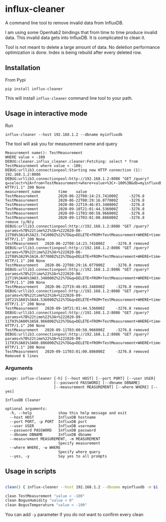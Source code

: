 # influx-cleaner
A command line tool to remove invalid data from InfluxDB.

I am using some Openhab2 bindings that from time to time produce invalid data. This invalid data gets into InfluxDB. It is complicated to clean it.

Tool is not meant to delete a large amount of data. No deletion performance optimization is done. Index is being rebuild after every deleted row.

## Installation
From Pypi
```
pip install influx-cleaner
```
This will install `influx-cleaner` command line tool to your path.

## Usage in interactive mode
Run
```
influx-cleaner --host 192.168.1.2 --dbname myinfluxdb
```
The tool will ask you for measurement name and query
```
Measurement name(): TestMeasurement
WHERE value < -100
DEBUG:cleaner.influx_cleaner.cleaner:Fetching: select * from TestMeasurement where value < -100;
DEBUG:urllib3.connectionpool:Starting new HTTP connection (1): 192.168.1.2:8086
DEBUG:urllib3.connectionpool:http://192.168.1.2:8086 "GET /query?q=select+%2A+from+TestMeasurement+where+value+%3C+-100%3B&db=myinfluxdb HTTP/1.1" 200 None
measurement_name        time    value
TestMeasurement         2020-06-22T08:14:23.741000Z     -3276.8
TestMeasurement         2020-06-22T08:29:16.077000Z     -3276.8
TestMeasurement         2020-06-22T19:46:03.348000Z     -3276.8
TestMeasurement         2020-09-10T21:01:44.536000Z     -3276.8
TestMeasurement         2020-09-11T03:00:58.966000Z     -3276.8
TestMeasurement         2020-09-11T03:01:00.886000Z     -3276.8
remove (y/N)y
DEBUG:urllib3.connectionpool:http://192.168.1.2:8086 "GET /query?params=%7B%22time%22%3A+%222020-06-22T08%3A14%3A23.741000Z%22%7D&q=DELETE+FROM+TestMeasurement+WHERE+time+%3D+%24time%3B&db=myinfluxdb HTTP/1.1" 200 None
TestMeasurement   2020-06-22T08:14:23.741000Z     -3276.8 removed
DEBUG:urllib3.connectionpool:http://192.168.1.2:8086 "GET /query?params=%7B%22time%22%3A+%222020-06-22T08%3A29%3A16.077000Z%22%7D&q=DELETE+FROM+TestMeasurement+WHERE+time+%3D+%24time%3B&db=myinfluxdb HTTP/1.1" 200 None
TestMeasurement   2020-06-22T08:29:16.077000Z     -3276.8 removed
DEBUG:urllib3.connectionpool:http://192.168.1.2:8086 "GET /query?params=%7B%22time%22%3A+%222020-06-22T19%3A46%3A03.348000Z%22%7D&q=DELETE+FROM+TestMeasurement+WHERE+time+%3D+%24time%3B&db=myinfluxdb HTTP/1.1" 200 None
TestMeasurement   2020-06-22T19:46:03.348000Z     -3276.8 removed
DEBUG:urllib3.connectionpool:http://192.168.1.2:8086 "GET /query?params=%7B%22time%22%3A+%222020-09-10T21%3A01%3A44.536000Z%22%7D&q=DELETE+FROM+TestMeasurement+WHERE+time+%3D+%24time%3B&db=myinfluxdb HTTP/1.1" 200 None
TestMeasurement   2020-09-10T21:01:44.536000Z     -3276.8 removed
DEBUG:urllib3.connectionpool:http://192.168.1.2:8086 "GET /query?params=%7B%22time%22%3A+%222020-09-11T03%3A00%3A58.966000Z%22%7D&q=DELETE+FROM+TestMeasurement+WHERE+time+%3D+%24time%3B&db=myinfluxdb HTTP/1.1" 200 None
TestMeasurement   2020-09-11T03:00:58.966000Z     -3276.8 removed
DEBUG:urllib3.connectionpool:http://192.168.1.2:8086 "GET /query?params=%7B%22time%22%3A+%222020-09-11T03%3A01%3A00.886000Z%22%7D&q=DELETE+FROM+TestMeasurement+WHERE+time+%3D+%24time%3B&db=myinfluxdb HTTP/1.1" 200 None
TestMeasurement   2020-09-11T03:01:00.886000Z     -3276.8 removed
Removed 6 lines

```

### Arguments
```                                                                                                                                                                                                               (master|●7…)
usage: influx-cleaner [-h] [--host HOST] [--port PORT] [--user USER]
                      [--password PASSWORD] [--dbname DBNAME]
                      [--measurement MEASUREMENT] [--where WHERE] [--yes]

InfluxDB Cleaner

optional arguments:
  -h, --help            show this help message and exit
  --host HOST           InfluxDB hostname
  --port PORT, -p PORT  InfluxDB port
  --user USER           InfluxDB username
  --password PASSWORD   InfluxDB password
  --dbname DBNAME       InfluxDB dbname
  --measurement MEASUREMENT, -m MEASUREMENT
                        Specify measurement
  --where WHERE, -w WHERE
                        Specify where query
  --yes, -y             Say yes to all prompts
```

## Usage in scripts

```bash clean.sh

clean() { influx-cleaner --host 192.168.1.2 --dbname myinfluxdb -m $1 -w $2; }

clean TestMeasurement "value < -100"
clean BogusHumidity "value < 0"
clean BogusTemperature "value < -100"
```

You can add `-y` parameter if you do not want to confirm every clean
